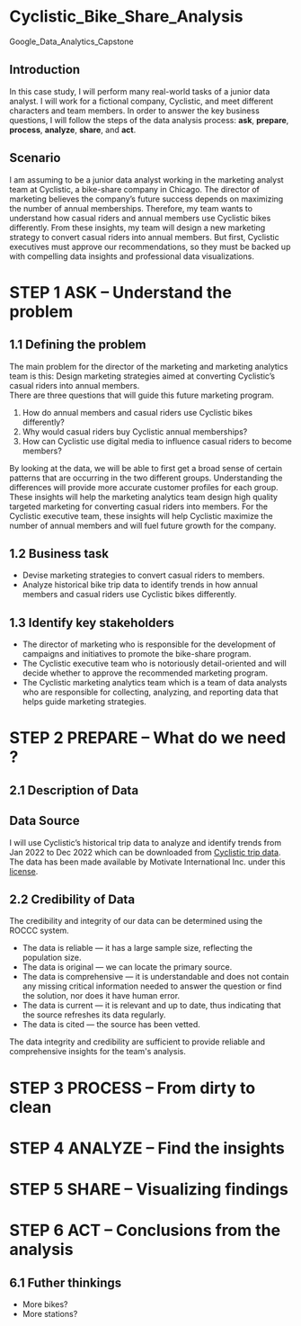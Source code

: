 # Cyclistic_Bike_Share_Analysis
Google_Data_Analytics_Capstone

## Introduction
In this case study, I will perform many real-world tasks of a junior data analyst. 
I will work for a fictional company, Cyclistic, and meet different characters and team members. In order to
answer the key business questions, I will follow the steps of the data analysis process: **ask**, **prepare**, **process**, **analyze**,
**share**, and **act**.

## Scenario
I am assuming to be a junior data analyst working in the marketing analyst team at Cyclistic, a bike-share company in Chicago. The director
of marketing believes the company’s future success depends on maximizing the number of annual memberships. Therefore,
my team wants to understand how casual riders and annual members use Cyclistic bikes differently. From these insights,
my team will design a new marketing strategy to convert casual riders into annual members. But first, Cyclistic executives
must approve our recommendations, so they must be backed up with compelling data insights and professional data
visualizations.



# STEP 1 ASK – Understand the problem
## 1.1  Defining the problem
The main problem for the director of the marketing and marketing analytics team is this: 
Design marketing strategies aimed at converting Cyclistic’s casual riders into annual members.\
There are three questions that will guide this future marketing program. 
1. How do annual members and casual riders use Cyclistic bikes differently?
2. Why would casual riders buy Cyclistic annual memberships?
3. How can Cyclistic use digital media to influence casual riders to become members?

By looking at the data, we will be able to first get a broad sense of certain patterns that are occurring in the two different groups.
Understanding the differences will provide more accurate customer profiles for each group. These insights will help the marketing analytics team design high quality targeted marketing for converting casual riders into members.
For the Cyclistic executive team, these insights will help Cyclistic maximize the number of annual members and will fuel future growth for the company.

## 1.2 Business task
*	Devise marketing strategies to convert casual riders to members.
*	Analyze historical bike trip data to identify trends in how annual members and casual riders use Cyclistic bikes differently.

## 1.3 Identify key stakeholders
* The director of marketing who is responsible for the development of campaigns and initiatives to promote the bike-share program.
* The Cyclistic executive team who is notoriously detail-oriented and will decide whether to approve the recommended marketing program.
* The Cyclistic marketing analytics team which is a team of data analysts who are responsible for collecting, analyzing, and reporting data that helps guide marketing strategies.


# STEP 2 PREPARE – What do we need ?
## 2.1 Description of Data

## Data Source
I will use Cyclistic’s historical trip data to analyze and identify trends from Jan 2022 to Dec 2022 which can be downloaded from [Cyclistic trip data](https://divvy-tripdata.s3.amazonaws.com/index.html). The data has been made available by Motivate International Inc. under this [license](https://ride.divvybikes.com/data-license-agreement).


## 2.2 Credibility of Data
The credibility and integrity of our data can be determined using the ROCCC system.
* The data is reliable — it has a large sample size, reflecting the population size.
* The data is original — we can locate the primary source.
* The data is comprehensive — it is understandable and does not contain any missing critical information needed to answer the question or find the solution, nor does it have human error.
* The data is current — it is relevant and up to date, thus indicating that the source refreshes its data regularly.
* The data is cited — the source has been vetted.

The data integrity and credibility are sufficient to provide reliable and comprehensive insights for the team's analysis.


# STEP 3 PROCESS – From dirty to clean


# STEP 4 ANALYZE – Find the insights


# STEP 5 SHARE –  Visualizing findings


# STEP 6 ACT – Conclusions from the analysis

## 6.1 Futher thinkings
* More bikes?
* More stations?
